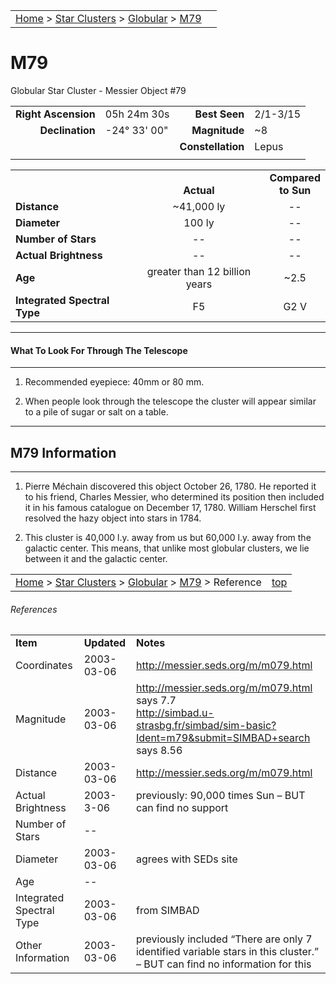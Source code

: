 <script src="/js/whatsup.js"></script>
<script type="text/javascript">
	var objectName ="M79"
	var objectDesc ="Globular Star Cluster<br/>in the Constellation<br/>Lepus"
	var objectImage="m79.png"
</script>

|    |    |
|:---|---:|
|[Home](/notes/#object-notes) > [Star Clusters](/notes/#star-clusters) > [Globular](../!globular-cluster-info) > [M79](#m79)| <div id=whatsup></div> |

# M79
Globular Star Cluster - Messier Object #79

|   |   |   |   |
|--:|:--|--:|:--|
|**Right Ascension**|05h 24m 30s|**Best Seen**|2/1-3/15|
|**Declination**|-24&deg; 33' 00"	|**Magnitude**|~8|
|   |   |**Constellation**|Lepus|
|   |   |   |   |

|   |   |   |
|---|:---:|:---:|
|   | <br/>**Actual**| **Compared<br/>to Sun** |
|**Distance** | ~41,000 ly | -- |
|**Diameter** | 100 ly | -- |
|**Number of Stars**| -- | -- |
|**Actual Brightness**| -- | -- |
|**Age** | greater than 12 billion years | ~2.5 |
|**Integrated Spectral Type** | F5 | G2 V |

---
#### What To Look For Through The Telescope
---

1.	Recommended eyepiece: 40mm or 80 mm.

2.	When people look through the telescope the cluster will appear similar to a pile of sugar or salt on a table.

---
## M79 Information
---

1.	Pierre Méchain discovered this object October 26, 1780.  He reported it to his friend, Charles Messier, who determined its position then included it in his famous catalogue on December 17, 1780.  William Herschel first resolved the hazy object into stars in 1784.

2.	This cluster is 40,000 l.y. away from us but 60,000 l.y. away from the galactic center.  This means, that unlike most globular clusters, we lie between it and the galactic center.

|    |    |
|:---|---:|
|[Home](/notes/#object-notes) > [Star Clusters](/notes/#star-clusters) > [Globular](../!globular-cluster-info) > [M79](#m79) > Reference|[top](#m79)|

###### References

|   |   |   |
|---|---|---|
|**Item**|**Updated**|**Notes**|
|Coordinates|2003-03-06|<http://messier.seds.org/m/m079.html>|
|Magnitude|2003-03-06|<http://messier.seds.org/m/m079.html> says 7.7<br/><http://simbad.u-strasbg.fr/simbad/sim-basic?Ident=m79&submit=SIMBAD+search> says 8.56|
|Distance|2003-03-06|<http://messier.seds.org/m/m079.html>|<br/><https://www.noao.edu/kpvc/Prog/cluster.php#79>|
|Actual Brightness|2003-3-06|previously: 90,000 times Sun – BUT can find no support|
|Number of Stars| -- |  |
|Diameter|2003-03-06|agrees with SEDs site|
|Age| -- |  |
|Integrated Spectral Type|2003-03-06|from SIMBAD|
|Other Information|2003-03-06|previously included “There are only 7 identified variable stars in this cluster.”  – BUT can find no information for this|
